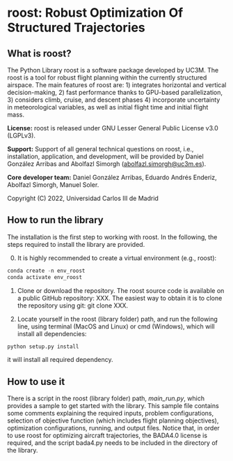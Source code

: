 # roost: Robust Optimization Of Structured Trajectories

      
## What is roost?

The Python Library roost is a software package developed by UC3M. The roost is a tool for robust flight planning within the currently structured airspace. The main features of roost are: 1) integrates horizontal and vertical decision-making, 2) fast performance thanks to GPU-based parallelization, 3) considers climb, cruise, and descent phases
4) incorporate uncertainty in meteorological variables, as well as initial flight time and initial flight mass. 

**License:** roost is released under GNU Lesser General Public License v3.0 (LGPLv3). 

**Support:** Support of all general technical questions on roost, i.e., installation, application, and development, will be provided by Daniel González Arribas and Abolfazl Simorgh (abolfazl.simorgh@uc3m.es). 

**Core developer team:** Daniel González Arribas, Eduardo Andrés Enderiz, Abolfazl Simorgh, Manuel Soler. 

Copyright (C) 2022, Universidad Carlos III de Madrid

## How to run the library
The installation is the first step to working with roost. In the following, the steps required to install the library are provided.

0. It is highly recommended to create a virtual environment (e.g., roost):
```python
conda create -n env_roost
conda activate env_roost
```
1. Clone or download the repository. The roost source code is available on a public GitHub repository: XXX. The easiest way to obtain it is to clone the repository using git: git clone XXX.

2. Locate yourself in the roost (library folder) path, and run the following line, using terminal (MacOS and Linux) or cmd (Windows), which will install all dependencies:
```python
python setup.py install
```
it will install all required dependency.

## How to use it
There is a script in the roost (library folder) path, *main_run.py*, which provides a sample to get started with the library. This sample file contains some comments explaining the required inputs, problem configurations, selection of objective function (which includes flight planning objectives), optimization configurations, running, and output files. Notice that, in order to use roost for optimizing aircraft trajectories, the BADA4.0 license is required, and the script bada4.py needs to be included in the directory of the library.


